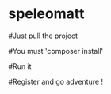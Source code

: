 # speleomatt

#Just pull the project

#You must 'composer install'

#Run it

#Register and go adventure !
